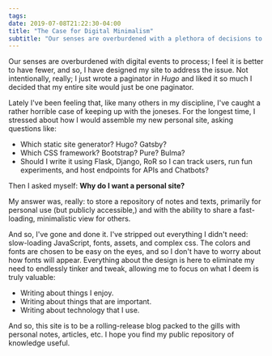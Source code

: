 ```yaml
---
tags:
date: 2019-07-08T21:22:30-04:00
title: "The Case for Digital Minimalism"
subtitle: "Our senses are overburdened with a plethora of decisions to make; it is better to have fewer."
---
```


Our senses are overburdened with digital events to process; I feel it is better to have fewer, and so, I have designed my site to address the issue. Not intentionally, really; I just wrote a paginator in *Hugo* and liked it so much I decided that my entire site would just be one paginator.

Lately I've been feeling that, like many others in my discipline, I've caught a rather horrible case of keeping up with the joneses. For the longest time, I stressed about how I would assemble my new personal site, asking questions like:

- Which static site generator? Hugo? Gatsby?
- Which CSS framework? Bootstrap? Pure? Bulma?
- Should I write it using Flask, Django, RoR so I can track users, run fun experiments, and host endpoints for APIs and Chatbots?

Then I asked myself: **Why do I want a personal site?**

My answer was, really: to store a repository of notes and texts, primarily for personal use (but publicly accessible,) and with the ability to share a fast-loading, minimalistic view for others.

And so, I've gone and done it. I've stripped out everything I didn't need: slow-loading JavaScript, fonts, assets, and complex css. The colors and fonts are chosen to be easy on the eyes, and so I don't have to worry about how fonts will appear. Everything about the design is here to eliminate my need to endlessly tinker and tweak, allowing me to focus on what I deem is truly valuable:

- Writing about things I enjoy.
- Writing about things that are important.
- Writing about technology that I use.

And so, this site is to be a rolling-release blog packed to the gills with personal notes, articles, etc. I hope you find my public repository of knowledge useful.